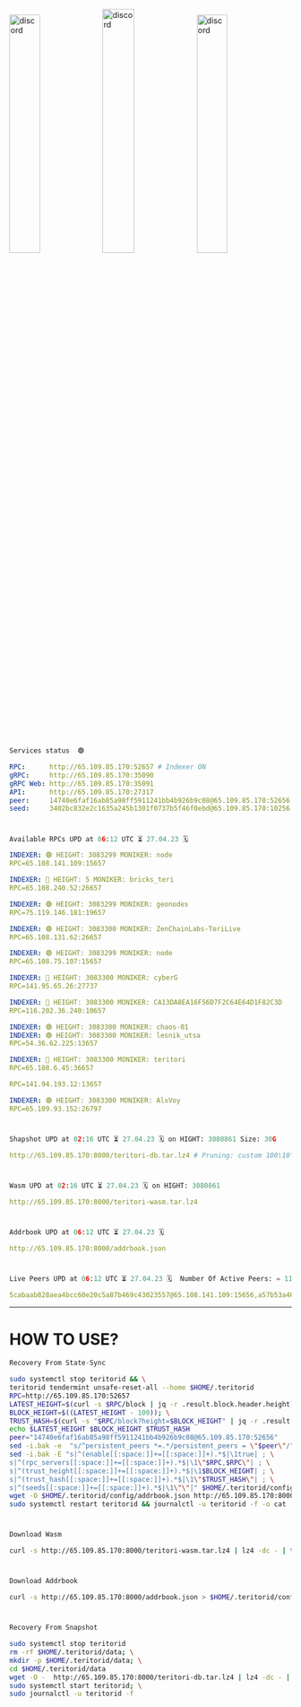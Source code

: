 [<img src='https://user-images.githubusercontent.com/83868103/215836529-812ac1b8-029f-4f5d-bb72-8539c308b0f4.png' alt='discord'  width='33%'>](https://github.com/romanv1812/Teritori/blob/main/data/mainnet_guide.md)[<img src='https://user-images.githubusercontent.com/83868103/215836572-1ace2f52-bfa5-452a-a9bd-1382169bc8f2.png' alt='discord'  width='33.39%'>](https://restake.app/teritori/torivaloper1qy38xmcrnht0kt5c5fryvl8llrpdwer6atxj5u/stake)[<img src='https://user-images.githubusercontent.com/83868103/215836599-cb1990d2-2e43-4fc2-898a-c373bcb64677.png' alt='discord'  width='33%'>](https://restake.app/teritori/torivaloper1qy38xmcrnht0kt5c5fryvl8llrpdwer6atxj5u/stake)
```python
Services status  🟢
```
```YAML
RPC:      http://65.109.85.170:52657 # Indexer ON
gRPC:     http://65.109.85.170:35090
gRPC Web: http://65.109.85.170:35091
API:      http://65.109.85.170:27317
peer:     14740e6faf16ab85a98ff5911241bb4b926b9c08@65.109.85.170:52656
seed:     3402bc832e2c1635a245b1301f0737b5f46f0ebd@65.109.85.170:10256
```
#
```python
Available RPCs UPD at 06:12 UTC ⏳ 27.04.23 🗓️ 
```
```YAML
INDEXER: 🟢 HEIGHT: 3083299 MONIKER: node
RPC=65.108.141.109:15657

INDEXER: 🔴 HEIGHT: 5 MONIKER: bricks_teri
RPC=65.108.240.52:26657

INDEXER: 🟢 HEIGHT: 3083299 MONIKER: geonodes
RPC=75.119.146.181:19657

INDEXER: 🟢 HEIGHT: 3083300 MONIKER: ZenChainLabs-ToriLive
RPC=65.108.131.62:26657

INDEXER: 🟢 HEIGHT: 3083299 MONIKER: node
RPC=65.108.75.107:15657

INDEXER: 🔴 HEIGHT: 3083300 MONIKER: cyberG
RPC=141.95.65.26:27737

INDEXER: 🔴 HEIGHT: 3083300 MONIKER: CA13DA8EA16F56D7F2C64E64D1F82C3D
RPC=116.202.36.240:10657

INDEXER: 🟢 HEIGHT: 3083300 MONIKER: chaos-01
INDEXER: 🟢 HEIGHT: 3083300 MONIKER: lesnik_utsa
RPC=54.36.62.225:13657

INDEXER: 🔴 HEIGHT: 3083300 MONIKER: teritori
RPC=65.108.6.45:36657

RPC=141.94.193.12:13657

INDEXER: 🟢 HEIGHT: 3083300 MONIKER: AlxVoy
RPC=65.109.93.152:26797

```
#
```python
Shapshot UPD at 02:16 UTC ⏳ 27.04.23 🗓️ on HIGHT: 3080861 Size: 30G
```
```YAML
http://65.109.85.170:8000/teritori-db.tar.lz4 # Pruning: custom 100\10\100 Indexer kv
```
#
```python
Wasm UPD at 02:16 UTC ⏳ 27.04.23 🗓️ on HIGHT: 3080861
```
```YAML
http://65.109.85.170:8000/teritori-wasm.tar.lz4
```
#
```python
Addrbook UPD at 06:12 UTC ⏳ 27.04.23 🗓️ 
```
```YAML
http://65.109.85.170:8000/addrbook.json
```
#
```python
Live Peers UPD at 06:12 UTC ⏳ 27.04.23 🗓️  Number Of Active Peers: = 11
```
```YAML
5cabaab828aea4bcc60e20c5a87b469c43023557@65.108.141.109:15656,a57b53a46e6f473b42a6db6e0c0f216b1611efcb@65.108.240.52:26656,16f90d350de14a596ebdc683ce5e703c14e40bb3@75.119.146.181:19656,8e9624292123624e4eddc3f43189f08a0424127e@65.108.131.62:26656,4cef2b81f82420434c6ce0dc43ca04ad18ef773f@65.108.75.107:15656,e3b906fefa58783395fcf72086c698707908a558@141.95.65.26:27736,d40face481bc00a617d9a29c39be412a776e28c2@116.202.36.240:10656,10a19941e819a9a89873398b1d52794929d245a0@54.36.62.225:13656,46b7ae20e3cc4264076a91c3601f3894a021a80d@65.108.6.45:36656,317d9a102d4a04337c65571c18df0e98269dce87@141.94.193.12:13656,6ef7a8bc7a3cc0856594f12570e8f2282a099dcf@65.109.93.152:26796
```
---
# HOW TO USE?
```python
Recovery From State-Sync
```
```bash
sudo systemctl stop teritorid && \
teritorid tendermint unsafe-reset-all --home $HOME/.teritorid
RPC=http://65.109.85.170:52657
LATEST_HEIGHT=$(curl -s $RPC/block | jq -r .result.block.header.height); \
BLOCK_HEIGHT=$((LATEST_HEIGHT - 100)); \
TRUST_HASH=$(curl -s "$RPC/block?height=$BLOCK_HEIGHT" | jq -r .result.block_id.hash)
echo $LATEST_HEIGHT $BLOCK_HEIGHT $TRUST_HASH
peer="14740e6faf16ab85a98ff5911241bb4b926b9c08@65.109.85.170:52656"
sed -i.bak -e  "s/^persistent_peers *=.*/persistent_peers = \"$peer\"/" $HOME/.teritorid/config/config.toml
sed -i.bak -E "s|^(enable[[:space:]]+=[[:space:]]+).*$|\1true| ; \
s|^(rpc_servers[[:space:]]+=[[:space:]]+).*$|\1\"$RPC,$RPC\"| ; \
s|^(trust_height[[:space:]]+=[[:space:]]+).*$|\1$BLOCK_HEIGHT| ; \
s|^(trust_hash[[:space:]]+=[[:space:]]+).*$|\1\"$TRUST_HASH\"| ; \
s|^(seeds[[:space:]]+=[[:space:]]+).*$|\1\"\"|" $HOME/.teritorid/config/config.toml
wget -O $HOME/.teritorid/config/addrbook.json http://65.109.85.170:8000/addrbook.json
sudo systemctl restart teritorid && journalctl -u teritorid -f -o cat
```
#
```python
Download Wasm
```
```bash
curl -s http://65.109.85.170:8000/teritori-wasm.tar.lz4 | lz4 -dc - | tar -xf - -C $HOME/.teritorid/data
```
#
```python
Download Addrbook
```
```bash
curl -s http://65.109.85.170:8000/addrbook.json > $HOME/.teritorid/config/addrbook.json
```
#
```python
Recovery From Snapshot
```
```bash
sudo systemctl stop teritorid
rm -rf $HOME/.teritorid/data; \
mkdir -p $HOME/.teritorid/data; \
cd $HOME/.teritorid/data
wget -O -  http://65.109.85.170:8000/teritori-db.tar.lz4 | lz4 -dc - | tar -xf - -C $HOME/.teritorid
sudo systemctl start teritorid; \
sudo journalctl -u teritorid -f
```
